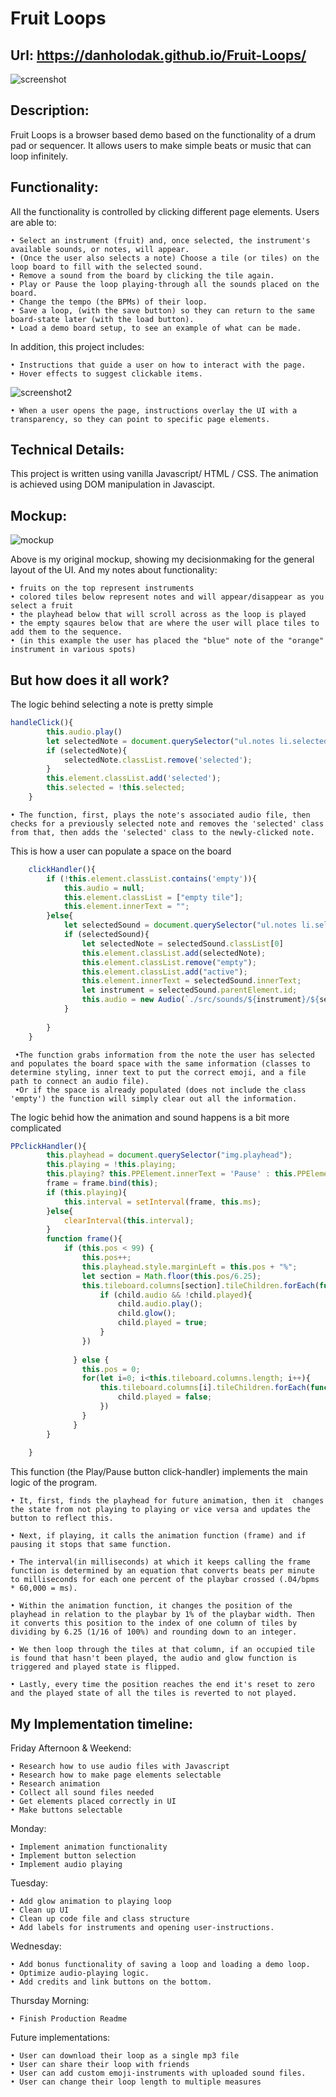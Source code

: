 # Fruit Loops
## Url: https://danholodak.github.io/Fruit-Loops/
![screenshot](./fl_screenshot.png "Fruit Loops Screenshot")
## Description:
Fruit Loops is a browser based demo based on the functionality of a drum pad or sequencer. 
It allows users to make simple beats or music that can loop infinitely.

## Functionality:
All the functionality is controlled by clicking different page elements.
Users are able to:
 
    • Select an instrument (fruit) and, once selected, the instrument's available sounds, or notes, will appear.
    • (Once the user also selects a note) Choose a tile (or tiles) on the loop board to fill with the selected sound.
    • Remove a sound from the board by clicking the tile again.
    • Play or Pause the loop playing-through all the sounds placed on the board.
    • Change the tempo (the BPMs) of their loop.
    • Save a loop, (with the save button) so they can return to the same board-state later (with the load button). 
    • Load a demo board setup, to see an example of what can be made.


In addition, this project includes:
    
    • Instructions that guide a user on how to interact with the page.
    • Hover effects to suggest clickable items.

![screenshot2](./fl_screenshot_2.png "Fruit Loops Screenshot With Instructions")

    • When a user opens the page, instructions overlay the UI with a transparency, so they can point to specific page elements.
    

## Technical Details:
This project is written using vanilla Javascript/ HTML / CSS. The animation is achieved using DOM manipulation in Javascipt.

## Mockup:

![mockup](./fruit_loops_mockup.jpg?raw=true "Fruit Loops Mockup")

Above is my original mockup, showing my decisionmaking for the general layout of the UI.
And my notes about functionality:

    • fruits on the top represent instruments
    • colored tiles below represent notes and will appear/disappear as you select a fruit
    • the playhead below that will scroll across as the loop is played
    • the empty sqaures below that are where the user will place tiles to add them to the sequence.
    • (in this example the user has placed the "blue" note of the "orange" instrument in various spots)



## But how does it all work?

The logic behind selecting a note is pretty simple
```javascript
handleClick(){
        this.audio.play()
        let selectedNote = document.querySelector("ul.notes li.selected")
        if (selectedNote){
            selectedNote.classList.remove('selected');
        }
        this.element.classList.add('selected');
        this.selected = !this.selected;
    }
```
    • The function, first, plays the note's associated audio file, then checks for a previously selected note and removes the 'selected' class from that, then adds the 'selected' class to the newly-clicked note.

This is how a user can populate a space on the board

```javascript
    clickHandler(){
        if (!this.element.classList.contains('empty')){
            this.audio = null;
            this.element.classList = ["empty tile"];
            this.element.innerText = "";
        }else{
            let selectedSound = document.querySelector("ul.notes li.selected")
            if (selectedSound){
                let selectedNote = selectedSound.classList[0]
                this.element.classList.add(selectedNote);
                this.element.classList.remove("empty");
                this.element.classList.add("active");
                this.element.innerText = selectedSound.innerText;
                let instrument = selectedSound.parentElement.id;
                this.audio = new Audio(`./src/sounds/${instrument}/${selectedNote}.mp3`)
            }
            
        }
    }

```
     •The function grabs information from the note the user has selected and populates the board space with the same information (classes to determine styling, inner text to put the correct emoji, and a file path to connect an audio file). 
     •Or if the space is already populated (does not include the class 'empty') the function will simply clear out all the information.

The logic behid how the animation and sound happens is a bit more complicated

```javascript
PPclickHandler(){
        this.playhead = document.querySelector("img.playhead");
        this.playing = !this.playing;
        this.playing? this.PPElement.innerText = 'Pause' : this.PPElement.innerText = 'Play';
        frame = frame.bind(this);
        if (this.playing){
            this.interval = setInterval(frame, this.ms);
        }else{
            clearInterval(this.interval);
        }
        function frame(){
            if (this.pos < 99) {
                this.pos++;
                this.playhead.style.marginLeft = this.pos + "%"; 
                let section = Math.floor(this.pos/6.25);
                this.tileboard.columns[section].tileChildren.forEach(function(child){
                    if (child.audio && !child.played){
                        child.audio.play();
                        child.glow();
                        child.played = true;
                    }
                }) 
                
              } else {
                this.pos = 0;
                for(let i=0; i<this.tileboard.columns.length; i++){
                    this.tileboard.columns[i].tileChildren.forEach(function(child){
                        child.played = false;
                    })
                }
              }
        }
    
    }
```

This function (the Play/Pause button click-handler) implements the main logic of the program. 

    • It, first, finds the playhead for future animation, then it  changes the state from not playing to playing or vice versa and updates the button to reflect this.

    • Next, if playing, it calls the animation function (frame) and if pausing it stops that same function. 

    • The interval(in milliseconds) at which it keeps calling the frame function is determined by an equation that converts beats per minute to milliseconds for each one percent of the playbar crossed (.04/bpms * 60,000 = ms).

    • Within the animation function, it changes the position of the playhead in relation to the playbar by 1% of the playbar width. Then it converts this position to the index of one column of tiles by dividing by 6.25 (1/16 of 100%) and rounding down to an integer.

    • We then loop through the tiles at that column, if an occupied tile is found that hasn't been played, the audio and glow function is triggered and played state is flipped.

    • Lastly, every time the position reaches the end it's reset to zero and the played state of all the tiles is reverted to not played.



## My Implementation timeline:

Friday Afternoon & Weekend:

    • Research how to use audio files with Javascript
    • Research how to make page elements selectable
    • Research animation
    • Collect all sound files needed
    • Get elements placed correctly in UI
    • Make buttons selectable
Monday:

    • Implement animation functionality
    • Implement button selection
    • Implement audio playing
Tuesday:

    • Add glow animation to playing loop
    • Clean up UI
    • Clean up code file and class structure
    • Add labels for instruments and opening user-instructions.

Wednesday:

    • Add bonus functionality of saving a loop and loading a demo loop.
    • Optimize audio-playing logic.
    • Add credits and link buttons on the bottom.

Thursday Morning:

    • Finish Production Readme


Future implementations:

    • User can download their loop as a single mp3 file
    • User can share their loop with friends
    • User can add custom emoji-instruments with uploaded sound files.
    • User can change their loop length to multiple measures
